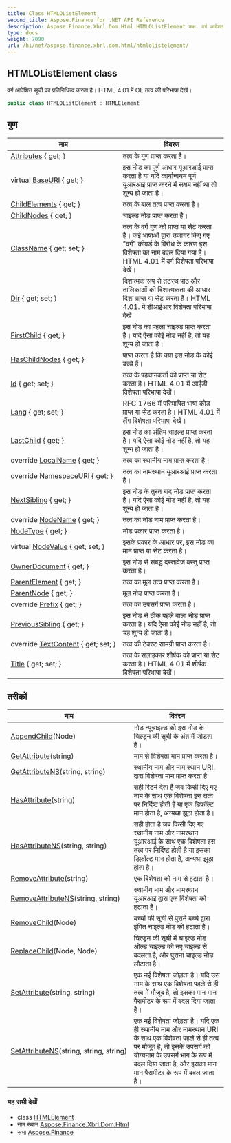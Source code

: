 ```yaml
---
title: Class HTMLOListElement
second_title: Aspose.Finance for .NET API Reference
description: Aspose.Finance.Xbrl.Dom.Html.HTMLOListElement कक्ष. वर्ग आदेशत सूच क प्रतनधत्व करत है HTML 4.01 में OL तत्व क परभष देखें
type: docs
weight: 7090
url: /hi/net/aspose.finance.xbrl.dom.html/htmlolistelement/
---
```

## HTMLOListElement class

वर्ग आदेशित सूची का प्रतिनिधित्व करता है। HTML 4.01 में OL तत्व की परिभाषा देखें।

```csharp
public class HTMLOListElement : HTMLElement
```

## गुण

| नाम | विवरण |
| --- | --- |
| [Attributes](../../aspose.finance.xbrl.dom/element/attributes/) { get; } | तत्व के गुण प्राप्त करता है। |
| virtual [BaseURI](../../aspose.finance.xbrl.dom/node/baseuri/) { get; } | इस नोड का पूर्ण आधार यूआरआई प्राप्त करता है या यदि कार्यान्वयन पूर्ण यूआरआई प्राप्त करने में सक्षम नहीं था तो शून्य हो जाता है। |
| [ChildElements](../../aspose.finance.xbrl.dom/element/childelements/) { get; } | तत्व के बाल तत्व प्राप्त करता है। |
| [ChildNodes](../../aspose.finance.xbrl.dom/node/childnodes/) { get; } | चाइल्ड नोड प्राप्त करता है। |
| [ClassName](../../aspose.finance.xbrl.dom.html/htmlelement/classname/) { get; set; } | तत्व के वर्ग गुण को प्राप्त या सेट करता है। कई भाषाओं द्वारा उजागर किए गए "वर्ग" कीवर्ड के विरोध के कारण इस विशेषता का नाम बदल दिया गया है। HTML 4.01 में वर्ग विशेषता परिभाषा देखें। |
| [Dir](../../aspose.finance.xbrl.dom.html/htmlelement/dir/) { get; set; } | दिशात्मक रूप से तटस्थ पाठ और तालिकाओं की दिशात्मकता की आधार दिशा प्राप्त या सेट करता है। HTML 4.01. में डीआईआर विशेषता परिभाषा देखें |
| [FirstChild](../../aspose.finance.xbrl.dom/node/firstchild/) { get; } | इस नोड का पहला चाइल्ड प्राप्त करता है। यदि ऐसा कोई नोड नहीं है, तो यह शून्य हो जाता है। |
| [HasChildNodes](../../aspose.finance.xbrl.dom/node/haschildnodes/) { get; } | प्राप्त करता है कि क्या इस नोड के कोई बच्चे हैं। |
| [Id](../../aspose.finance.xbrl.dom.html/htmlelement/id/) { get; set; } | तत्व के पहचानकर्ता को प्राप्त या सेट करता है। HTML 4.01 में आईडी विशेषता परिभाषा देखें। |
| [Lang](../../aspose.finance.xbrl.dom.html/htmlelement/lang/) { get; set; } | RFC 1766 में परिभाषित भाषा कोड प्राप्त या सेट करता है। HTML 4.01 में लैंग विशेषता परिभाषा देखें। |
| [LastChild](../../aspose.finance.xbrl.dom/node/lastchild/) { get; } | इस नोड का अंतिम चाइल्ड प्राप्त करता है। यदि ऐसा कोई नोड नहीं है, तो यह शून्य हो जाता है। |
| override [LocalName](../../aspose.finance.xbrl.dom/element/localname/) { get; } | तत्व का स्थानीय नाम प्राप्त करता है। |
| override [NamespaceURI](../../aspose.finance.xbrl.dom/element/namespaceuri/) { get; } | तत्व का नामस्थान यूआरआई प्राप्त करता है। |
| [NextSibling](../../aspose.finance.xbrl.dom/node/nextsibling/) { get; } | इस नोड के तुरंत बाद नोड प्राप्त करता है। यदि ऐसा कोई नोड नहीं है, तो यह शून्य हो जाता है। |
| override [NodeName](../../aspose.finance.xbrl.dom/element/nodename/) { get; } | तत्व का नोड नाम प्राप्त करता है। |
| [NodeType](../../aspose.finance.xbrl.dom/node/nodetype/) { get; } | नोड प्रकार प्राप्त करता है। |
| virtual [NodeValue](../../aspose.finance.xbrl.dom/node/nodevalue/) { get; set; } | इसके प्रकार के आधार पर, इस नोड का मान प्राप्त या सेट करता है। |
| [OwnerDocument](../../aspose.finance.xbrl.dom/node/ownerdocument/) { get; } | इस नोड से संबद्ध दस्तावेज़ वस्तु प्राप्त करता है। |
| [ParentElement](../../aspose.finance.xbrl.dom/element/parentelement/) { get; } | तत्व का मूल तत्व प्राप्त करता है। |
| [ParentNode](../../aspose.finance.xbrl.dom/node/parentnode/) { get; } | मूल नोड प्राप्त करता है। |
| override [Prefix](../../aspose.finance.xbrl.dom/element/prefix/) { get; } | तत्व का उपसर्ग प्राप्त करता है। |
| [PreviousSibling](../../aspose.finance.xbrl.dom/node/previoussibling/) { get; } | इस नोड से ठीक पहले वाला नोड प्राप्त करता है। यदि ऐसा कोई नोड नहीं है, तो यह शून्य हो जाता है। |
| override [TextContent](../../aspose.finance.xbrl.dom/element/textcontent/) { get; set; } | तत्व की टेक्स्ट सामग्री प्राप्त करता है। |
| [Title](../../aspose.finance.xbrl.dom.html/htmlelement/title/) { get; set; } | तत्व के सलाहकार शीर्षक को प्राप्त या सेट करता है। HTML 4.01 में शीर्षक विशेषता परिभाषा देखें। |

## तरीकों

| नाम | विवरण |
| --- | --- |
| [AppendChild](../../aspose.finance.xbrl.dom/node/appendchild/)(Node) | नोड न्यूचाइल्ड को इस नोड के चिल्ड्रन की सूची के अंत में जोड़ता है। |
| [GetAttribute](../../aspose.finance.xbrl.dom/element/getattribute/)(string) | नाम से विशेषता मान प्राप्त करता है। |
| [GetAttributeNS](../../aspose.finance.xbrl.dom/element/getattributens/)(string, string) | स्थानीय नाम और नाम स्थान URI. द्वारा विशेषता मान प्राप्त करता है |
| [HasAttribute](../../aspose.finance.xbrl.dom/element/hasattribute/)(string) | सही रिटर्न देता है जब किसी दिए गए नाम के साथ एक विशेषता इस तत्व पर निर्दिष्ट होती है या एक डिफ़ॉल्ट मान होता है, अन्यथा झूठा होता है। |
| [HasAttributeNS](../../aspose.finance.xbrl.dom/element/hasattributens/)(string, string) | सही होता है जब किसी दिए गए स्थानीय नाम और नामस्थान यूआरआई के साथ एक विशेषता इस तत्व पर निर्दिष्ट होती है या इसका डिफ़ॉल्ट मान होता है, अन्यथा झूठा होता है। |
| [RemoveAttribute](../../aspose.finance.xbrl.dom/element/removeattribute/)(string) | एक विशेषता को नाम से हटाता है। |
| [RemoveAttributeNS](../../aspose.finance.xbrl.dom/element/removeattributens/)(string, string) | स्थानीय नाम और नामस्थान यूआरआई द्वारा एक विशेषता को हटाता है। |
| [RemoveChild](../../aspose.finance.xbrl.dom/node/removechild/)(Node) | बच्चों की सूची से पुराने बच्चे द्वारा इंगित चाइल्ड नोड को हटाता है। |
| [ReplaceChild](../../aspose.finance.xbrl.dom/node/replacechild/)(Node, Node) | चिल्ड्रन की सूची में चाइल्ड नोड ओल्ड चाइल्ड को नए चाइल्ड से बदलता है, और पुराना चाइल्ड नोड लौटाता है। |
| [SetAttribute](../../aspose.finance.xbrl.dom/element/setattribute/)(string, string) | एक नई विशेषता जोड़ता है। यदि उस नाम के साथ एक विशेषता पहले से ही तत्व में मौजूद है, तो इसका मान मान पैरामीटर के रूप में बदल दिया जाता है। |
| [SetAttributeNS](../../aspose.finance.xbrl.dom/element/setattributens/)(string, string, string) | एक नई विशेषता जोड़ता है। यदि एक ही स्थानीय नाम और नामस्थान URI के साथ एक विशेषता पहले से ही तत्व पर मौजूद है, तो इसके उपसर्ग को योग्यनाम के उपसर्ग भाग के रूप में बदल दिया जाता है, और इसका मान मान पैरामीटर के रूप में बदल जाता है। |

### यह सभी देखें

* class [HTMLElement](../htmlelement/)
* नाम स्थान [Aspose.Finance.Xbrl.Dom.Html](../../aspose.finance.xbrl.dom.html/)
* सभा [Aspose.Finance](../../)


